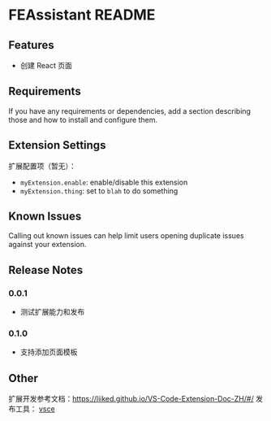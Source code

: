 # FEAssistant README

## Features

- 创建 React 页面

## Requirements

If you have any requirements or dependencies, add a section describing those and how to install and configure them.

## Extension Settings

扩展配置项（暂无）：

* `myExtension.enable`: enable/disable this extension
* `myExtension.thing`: set to `blah` to do something

## Known Issues

Calling out known issues can help limit users opening duplicate issues against your extension.

## Release Notes

### 0.0.1

- 测试扩展能力和发布

### 0.1.0

- 支持添加页面模板

## Other

扩展开发参考文档：https://liiked.github.io/VS-Code-Extension-Doc-ZH/#/
发布工具： [vsce](https://github.com/Microsoft/vsce)
